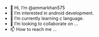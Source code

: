 - 👋 Hi, I’m @ammarkhan575
- 👀 I’m interested in android development.
- 🌱 I’m currently learning c language.
- 💞️ I’m looking to collaborate on ...
- 📫 How to reach me ...

<!---
ammarkhan575/ammarkhan575 is a ✨ special ✨ repository because its `README.md` (this file) appears on your GitHub profile.
You can click the Preview link to take a look at your changes.
--->
